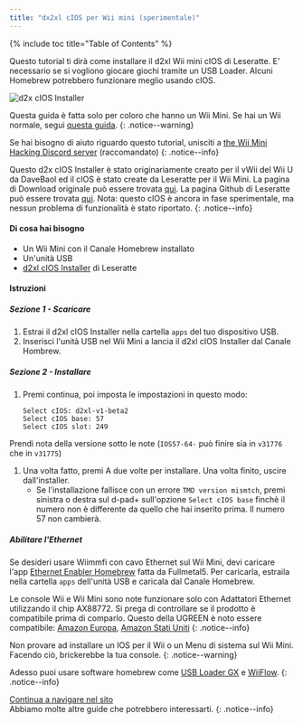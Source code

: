 ```yaml
---
title: "dx2xl cIOS per Wii mini (sperimentale)"
---
```


{% include toc title="Table of Contents" %}

Questo tutorial ti dirà come installare il d2xl Wii mini cIOS di Leseratte. E' necessario se si vogliono giocare giochi tramite un USB Loader. Alcuni Homebrew potrebbero funzionare meglio usando cIOS.

![d2x cIOS Installer](/images/cIOS.png)

Questa guida è fatta solo per coloro che hanno un Wii Mini. Se hai un Wii normale, segui [questa guida](cios).
{: .notice--warning}

Se hai bisogno di aiuto riguardo questo tutorial, unisciti a [the Wii Mini Hacking Discord server](https://discord.gg/6ryxnkS) (raccomandato)
{: .notice--info}

Questo d2x cIOS Installer è stato originariamente creato per il vWii del Wii U da DaveBaol ed il cIOS è stato create da Leseratte per il Wii Mini. La pagina di Download originale può essere trovata [qui](https://wii.leseratte10.de/d2xl-cIOS/). La pagina Github di Leseratte può essere trovata [qui](https://github.com/Leseratte10/d2xl-cios). Nota: questo cIOS è ancora in fase sperimentale, ma nessun problema di funzionalità è stato riportato.
{: .notice--info}

#### Di cosa hai bisogno

* Un Wii Mini con il Canale Homebrew installato
* Un'unità USB
* [d2xl cIOS Installer](/assets/files/d2xl_wii_mini_cIOS_installer_v1_beta2.zip) di Leseratte

#### Istruzioni

##### Sezione 1 - Scaricare

1. Estrai il d2xl cIOS Installer nella cartella `apps` del tuo dispositivo USB.
1. Inserisci l'unità USB nel Wii Mini a lancia il d2xl cIOS Installer dal Canale Hombrew.

##### Sezione 2 - Installare

1. Premi continua, poi imposta le impostazioni in questo modo:
    ```
    Select cIOS: d2xl-v1-beta2
    Select cIOS base: 57
    Select cIOS slot: 249
    ```
Prendi nota della versione sotto le note (`IOS57-64-` può finire sia in `v31776` che in `v31775`)
1. Una volta fatto, premi A due volte per installare. Una volta finito, uscire dall'installer.
   - Se l'installazione fallisce con un errore `TMD version mismtch`, premi sinistra o destra sul d-pad+ sull'opzione `Select cIOS base` finchè il numero non è differente da quello che hai inserito prima. Il numero 57 non cambierà.


##### Abilitare l'Ethernet
Se desideri usare Wiimmfi con cavo Ethernet sul Wii Mini, devi caricare l'app [Ethernet Enabler Homebrew](/assets/files/Wii_Mini_Ethernet_Enable.zip) fatta da Fullmetal5. Per caricarla, estraila nella cartella `apps` dell'unità USB e caricala dal Canale Homebrew.

Le console Wii e Wii Mini sono note funzionare solo con Adattatori Ethernet utilizzando il chip AX88772. Si prega di controllare se il prodotto è compatibile prima di comparlo. Questo della UGREEN è noto essere compatibile: [Amazon Europa](https://www.amazon.de/dp/B00MYT481C), [Amazon Stati Uniti](https://www.amazon.com/dp/B08DRKYKMM/)
{: .notice--info}

Non provare ad installare un IOS per il Wii o un Menu di sistema sul Wii Mini. Facendo ciò, brickerebbe la tua console.
{: .notice--warning}

Adesso puoi usare software homebrew come [USB Loader GX](usbloadergx) e [WiiFlow](wiiflow).
{: .notice--info}

[Continua a navigare nel sito](site-navigation)<br> Abbiamo molte altre guide che potrebbero interessarti.
{: .notice--info}
